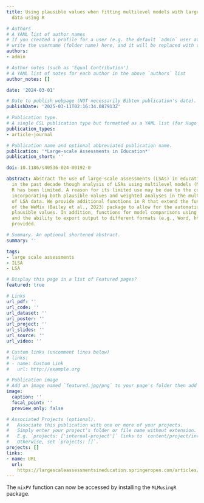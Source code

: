 ```yaml
---
title: Using plausible values when fitting multilevel models with large-scale assessment
  data using R

# Authors
# A YAML list of author names
# If you created a profile for a user (e.g. the default `admin` user at `content/authors/admin/`), 
# write the username (folder name) here, and it will be replaced with their full name and linked to their profile.
authors:
- admin

# Author notes (such as 'Equal Contribution')
# A YAML list of notes for each author in the above `authors` list
author_notes: []

date: '2024-03-01'

# Date to publish webpage (NOT necessarily Bibtex publication's date).
publishDate: '2025-03-11T02:16:34.087913Z'

# Publication type.
# A single CSL publication type but formatted as a YAML list (for Hugo requirements).
publication_types:
- article-journal

# Publication name and optional abbreviated publication name.
publication: '*Large-scale Assessments in Education*'
publication_short: ''

doi: 10.1186/s40536-024-00192-0

abstract: Abstract The use of large-scale assessments (LSAs) in education has grown
  in the past decade though analysis of LSAs using multilevel models (MLMs) using
  R has been limited. A reason for its limited use may be due to the complexity of
  incorporating both plausible values and weighted analyses in the multilevel analyses
  of LSA data. We provide additional functions in R that extend the functionality
  of the WeMix (Bailey et al., 2023) package to allow for the automatic pooling of
  plausible values. In addition, functions for model comparisons using plausible values
  and the ability to export output to different formats (e.g., Word, html) are also
  provided.

# Summary. An optional shortened abstract.
summary: ''

tags: 
- large scale assessments
- ILSA
- LSA

# Display this page in a list of Featured pages?
featured: true

# Links
url_pdf: ''
url_code: ''
url_dataset: ''
url_poster: ''
url_project: ''
url_slides: ''
url_source: ''
url_video: ''

# Custom links (uncomment lines below)
# links:
# - name: Custom Link
#   url: http://example.org

# Publication image
# Add an image named `featured.jpg/png` to your page's folder then add a caption below.
image:
  caption: ''
  focal_point: ''
  preview_only: false

# Associated Projects (optional).
#   Associate this publication with one or more of your projects.
#   Simply enter your project's folder or file name without extension.
#   E.g. `projects: ['internal-project']` links to `content/project/internal-project/index.md`.
#   Otherwise, set `projects: []`.
projects: []
links:
- name: URL
  url: 
    https://largescaleassessmentsineducation.springeropen.com/articles/10.1186/s40536-024-00192-0
---
```


The `mixPV` function can now be accessed by installing the `MLMusingR` package.
